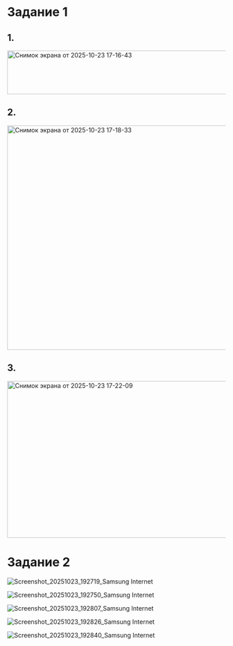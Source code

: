 # Задание 1

## 1.
<img width="1627" height="101" alt="Снимок экрана от 2025-10-23 17-16-43" src="https://github.com/user-attachments/assets/6c06c65c-abb3-4aa9-a23e-93224626e7a3" />

## 2.

<img width="837" height="518" alt="Снимок экрана от 2025-10-23 17-18-33" src="https://github.com/user-attachments/assets/7c3b86d0-0b1d-44a4-a662-ba3bb4245ac3" />

## 3.

<img width="1062" height="362" alt="Снимок экрана от 2025-10-23 17-22-09" src="https://github.com/user-attachments/assets/e59a2319-1cde-44aa-a08c-e14d1e9c7791" />

# Задание 2

![Screenshot_20251023_192719_Samsung Internet](https://github.com/user-attachments/assets/fbaa9e65-56b6-4752-8efc-fb19f808178e)


![Screenshot_20251023_192750_Samsung Internet](https://github.com/user-attachments/assets/4f20a008-b7d6-46d5-9e4c-ded38b61e2a8)


![Screenshot_20251023_192807_Samsung Internet](https://github.com/user-attachments/assets/0d8157af-04dc-45e4-99b2-1211e79abed3)

![Screenshot_20251023_192826_Samsung Internet](https://github.com/user-attachments/assets/0265d48b-06b7-4469-8ad4-27290c213bc1)

![Screenshot_20251023_192840_Samsung Internet](https://github.com/user-attachments/assets/970d6605-d96f-4fea-84f7-4fcdfdcde849)

